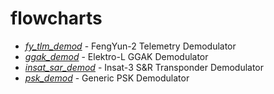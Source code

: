 # flowcharts
 - *[fy_tlm_demod](fy_tlm_demod)* - FengYun-2 Telemetry Demodulator
 - *[ggak_demod](ggak_demod)* - Elektro-L GGAK Demodulator
 - *[insat_sar_demod](insat_sar_demod)* - Insat-3 S&R Transponder Demodulator
 - *[psk_demod](psk_demod)* - Generic PSK Demodulator
